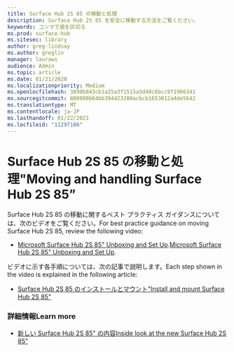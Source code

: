 ```yaml
---
title: Surface Hub 2S 85 の移動と処理
description: Surface Hub 2S 85 を安全に移動する方法をご覧ください。
keywords: コンマで値を区切る
ms.prod: surface-hub
ms.sitesec: library
author: greg-lindsay
ms.author: greglin
manager: laurawi
audience: Admin
ms.topic: article
ms.date: 01/21/2020
ms.localizationpriority: Medium
ms.openlocfilehash: 3890b843cb1a25a3f1515a5d48c6bcc9f1966341
ms.sourcegitcommit: 880980b64bb394423280acbcb1653012a4de5642
ms.translationtype: MT
ms.contentlocale: ja-JP
ms.lasthandoff: 01/22/2021
ms.locfileid: "11297106"
---
```

# <span data-ttu-id="9b84b-104">Surface Hub 2S 85 の移動と処理"</span><span class="sxs-lookup"><span data-stu-id="9b84b-104">Moving and handling Surface Hub 2S 85”</span></span>

<span data-ttu-id="9b84b-105">Surface Hub 2S 85 の移動に関するベスト プラクティス ガイダンスについては、次のビデオをご覧ください。</span><span class="sxs-lookup"><span data-stu-id="9b84b-105">For best practice guidance on moving Surface Hub 2S 85, review the following video:</span></span> 
- <span data-ttu-id="9b84b-106">[Microsoft Surface Hub 2S 85" Unboxing and Set Up](https://aka.ms/Hub2S85Unboxing).</span><span class="sxs-lookup"><span data-stu-id="9b84b-106">[Microsoft Surface Hub 2S 85" Unboxing and Set Up](https://aka.ms/Hub2S85Unboxing).</span></span> 

<span data-ttu-id="9b84b-107">ビデオに示す各手順については、次の記事で説明します。</span><span class="sxs-lookup"><span data-stu-id="9b84b-107">Each step shown in the video is explained in the following article:</span></span>

- [<span data-ttu-id="9b84b-108">Surface Hub 2S 85 のインストールとマウント"</span><span class="sxs-lookup"><span data-stu-id="9b84b-108">Install and mount Surface Hub 2S 85”</span></span>](surface-hub-2s-85-install-mount.md)

### <span data-ttu-id="9b84b-109">詳細情報</span><span class="sxs-lookup"><span data-stu-id="9b84b-109">Learn more</span></span>
- [<span data-ttu-id="9b84b-110">新しい Surface Hub 2S 85" の内容</span><span class="sxs-lookup"><span data-stu-id="9b84b-110">Inside look at the new Surface Hub 2S 85"</span></span>](https://techcommunity.microsoft.com/t5/surface-it-pro-blog/inside-look-at-the-new-surface-hub-2s-85/ba-p/1721773)


